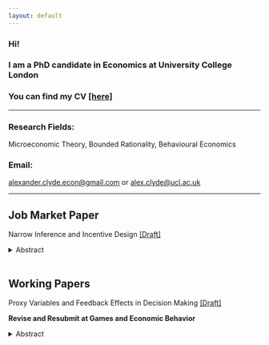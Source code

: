 ```yaml
---
layout: default
---
```


### Hi!
### I am a PhD candidate in Economics at University College London
### You can find my CV [[here]](Documents/Alexander_Clyde_CV.pdf)

* * *

### **Research Fields:**
 
Microeconomic Theory, Bounded Rationality, Behavioural Economics

### **Email:** 

<a href="mailto:alexander.clyde.econ@gmail.com">alexander.clyde.econ@gmail.com </a> or <a href="alex.clyde@ucl.ac.uk">alex.clyde@ucl.ac.uk </a>

* * *
## **Job Market Paper**

Narrow Inference and Incentive Design [[Draft]](Documents/JMP_Narrow_Inference.pdf)
<details align="justify">
<summary>Abstract</summary>
<br>
There is evidence that people struggle to do causal inference in complex multidimensional environments. This paper explores the consequences of this in a principal-agent setting. A principal chooses a mechanism to screen an agent. The agent makes choices on multiple dimensions, and infers the effect of each action separately without properly controlling for the other actions. I fully characterize the principal’s optimal mechanism when facing an agent who does such `narrow' inference, and contrast it with their optimal mechanism when the agent is fully rational. I demonstrate when the principal can exploit narrow inference and in what cases they lose out.
</details>

<br>

## **Working Papers**

Proxy Variables and Feedback Effects in Decision Making [[Draft]](Documents/Proxy_Variables_in_Equilibrium___Draft.pdf)

**Revise and Resubmit at Games and Economic Behavior**
<details align="justify">
<summary>Abstract</summary>
<br>
When using data, often an analyst only has access to proxies or measurements of the true variables of interest. I propose a framework that models economic decision makers as ‘flawed statisticians’ who assume potentially noisy proxy variables are perfectly measured. Due to feedback from the choices into data, a notion of equilibrium is required to close the model. I illustrate the concept with applications to policing/crime and market entry. In these examples, we see that very small imperfections in the proxy variable can lead to large distortions in beliefs. I characterize all strategies that can arise as equilibria when measurement is arbitrarily close to perfect.
</details>

